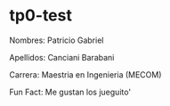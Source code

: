 # tp0-test

Nombres: Patricio Gabriel

Apellidos: Canciani Barabani

Carrera: Maestria en Ingenieria (MECOM)

Fun Fact: Me gustan los jueguito'
